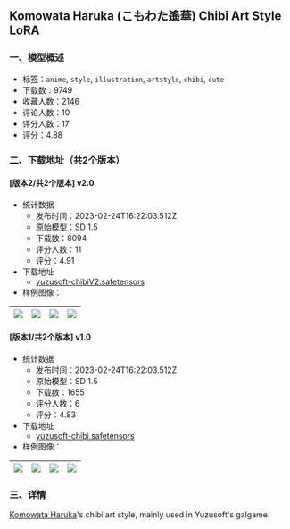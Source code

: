 ## Komowata Haruka (こもわた遙華) Chibi Art Style LoRA
### 一、模型概述

- 标签：`anime`, `style`, `illustration`, `artstyle`, `chibi`, `cute`
- 下载数：9749
- 收藏人数：2146
- 评论人数：10
- 评分人数：17
- 评分：4.88

### 二、下载地址（共2个版本）

#### [版本2/共2个版本] v2.0

- 统计数据
  - 发布时间：2023-02-24T16:22:03.512Z
  - 原始模型：SD 1.5
  - 下载数：8094
  - 评分人数：11
  - 评分：4.91
- 下载地址
  - [yuzusoft-chibiV2.safetensors](https://civitai.com/api/download/models/14467)
- 样例图像：

| <img src="https://image.civitai.com/xG1nkqKTMzGDvpLrqFT7WA/f82cb09c-51b8-424e-5104-4d51d397d200/width=450/141663.jpeg" /> | <img src="https://image.civitai.com/xG1nkqKTMzGDvpLrqFT7WA/b3cc14b1-73c4-4cc5-eb19-bfcd8aaf2900/width=450/141318.jpeg" /> | <img src="https://image.civitai.com/xG1nkqKTMzGDvpLrqFT7WA/33d8439d-299b-4fea-df2f-1326eb184300/width=450/141317.jpeg" /> | <img src="https://image.civitai.com/xG1nkqKTMzGDvpLrqFT7WA/629a8910-fd97-411a-1882-88b657af9800/width=450/141316.jpeg" /> |
| ---- | ---- | ---- | ---- |

#### [版本1/共2个版本] v1.0

- 统计数据
  - 发布时间：2023-02-24T16:22:03.512Z
  - 原始模型：SD 1.5
  - 下载数：1655
  - 评分人数：6
  - 评分：4.83
- 下载地址
  - [yuzusoft-chibi.safetensors](https://civitai.com/api/download/models/11791)
- 样例图像：

| <img src="https://image.civitai.com/xG1nkqKTMzGDvpLrqFT7WA/53f0b608-f191-4e84-4413-15044d4b7500/width=450/112572.jpeg" /> | <img src="https://image.civitai.com/xG1nkqKTMzGDvpLrqFT7WA/6a485749-f133-44e8-26ea-16944382cb00/width=450/112569.jpeg" /> | <img src="https://image.civitai.com/xG1nkqKTMzGDvpLrqFT7WA/2766c599-a231-4797-8a00-c7ad10762700/width=450/112571.jpeg" /> | <img src="https://image.civitai.com/xG1nkqKTMzGDvpLrqFT7WA/b40b024e-2aa1-4b95-3153-3ac6a0f5e500/width=450/112570.jpeg" /> |
| ---- | ---- | ---- | ---- |


### 三、详情
<p><a rel="ugc" href="https://www.pixiv.net/users/442855">Komowata Haruka</a>'s chibi art style, mainly used in Yuzusoft's galgame.</p>
